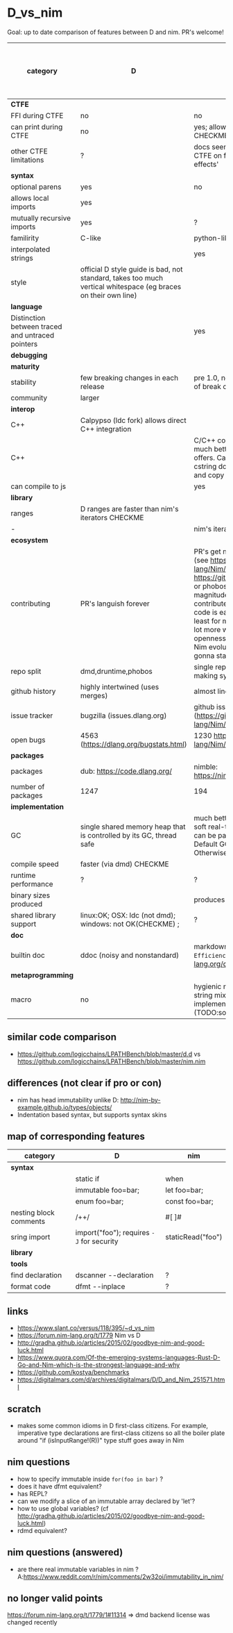 # D_vs_nim
Goal: up to date comparison of features between D and nim. PR's welcome!

| category | D | nim | 1 for D, -1 for nim
| --- | --- | --- | --- |
| **CTFE** |
| FFI during CTFE | no | no | 0 |
| can print during CTFE | no | yes; allows filesystem access CHECKME;  | -1 |
| other CTFE limitations | ? | docs seem to say nim can only use CTFE on functions 'without side-effects' | ? |
| **syntax** |
| optional parens | yes | no | ? |
| allows local imports | yes | | 1 |
| mutually recursive imports | yes | ? |  |
| familirity | C-like | python-like | 0 |
| interpolated strings |  | yes | -1 |
| style | official D style guide is bad, not standard, takes too much vertical whitespace (eg braces on their own line) | | 1 |
| **language** |
| Distinction between traced and untraced pointers |  | yes | -1 |
| **debugging** |
| **maturity** |
| stability | few breaking changes in each release | pre 1.0, new releases often make lots of break changes | 1 |
| community | larger |  | 1 |
| **interop** |
| C++ | Calpypso (ldc fork) allows direct C++ integration |  | 1 |
| C++ |  | C/C++ code generation giving us much better interop than what D offers. Case in point: Converting to cstring doesn't require an allocation and copy | -1 |
| can compile to js | | yes | -1 |
| **library** |
| ranges | D ranges are faster than nim's iterators CHECKME |  | 1 |
| - |  | nim's iterators are easier to write | -1 |
| **ecosystem** |
| contributing | PR's languish forever | PR's get merged way faster in nim (see https://github.com/nim-lang/Nim/pulls vs https://github.com/dlang/dmd/pulls or phobos etc); QUOTE: Nim is magnitudes of orders easier to contribute to. Not only the compiler code is easier to reason about (at least for me), but PRs are accepted a lot more willingly. I bet such openness of the core devs makes Nim evolution faster and I hope it's gonna stay that way no matter 1.0. | -1 |
| repo split | dmd,druntime,phobos | single repo for compiler + stdlib making synchronization easier | -1 |
| github history | highly intertwined (uses merges) | almost linear (guessing it rebases) | -1 |
| issue tracker | bugzilla (issues.dlang.org) | github issues (https://github.com/nim-lang/Nim/issues) | -1 |
| open bugs | 4563 (https://dlang.org/bugstats.html)  | 1230 https://github.com/nim-lang/Nim/issues | -1 |
| **packages** |
| packages | dub: https://code.dlang.org/ | nimble: https://nimble.directory/packages.xml | 0 |
| number of packages | 1247 | 194 | 1 |
| **implementation** |
| GC | single shared memory heap that is controlled by its GC, thread safe | much better GC implementation for soft real-time applications because it can be paused ; Thread local heaps. Default GC is not thread safe. Otherwise use bdwgc | 0 |
| compile speed | faster (via dmd) CHECKME | | 1 |
| runtime performance | ? | ? | 0 |
| binary sizes produced |  | produces smaller binaries | -1 |
| shared library support | linux:OK; OSX: ldc (not dmd); windows: not OK(CHECKME) ; | ? | ? |
| **doc** |
| builtin doc | ddoc (noisy and nonstandard) | markdown eg `  ## removes `n` from `L`. Efficiency: O(1).` (eg: https://nim-lang.org/docs/lists.html) | -1 |
| **metaprogramming** |
| macro | no | hygienic macro system instead of string mixin; these can be implemented in library though (TODO:source)  | -1 |

## similar code comparison
* https://github.com/logicchains/LPATHBench/blob/master/d.d vs https://github.com/logicchains/LPATHBench/blob/master/nim.nim


## differences (not clear if pro or con)
* nim has head immutability unlike D: http://nim-by-example.github.io/types/objects/
* Indentation based syntax, but supports syntax skins

## map of corresponding features
| category | D | nim | 
| --- | --- | --- |
| **syntax** |
|  | static if | when |
|  | immutable foo=bar; | let foo=bar; |
|  | enum foo=bar; | const foo=bar; |
| nesting block comments | /++/ | #[ ]# |
| sring import | import("foo"); requires `-J` for security | staticRead("foo") |
| **library** |
| **tools** |
| find declaration | dscanner --declaration | ? |
| format code | dfmt --inplace | ? |

## links
* https://www.slant.co/versus/118/395/~d_vs_nim
* https://forum.nim-lang.org/t/1779 Nim vs D
* http://gradha.github.io/articles/2015/02/goodbye-nim-and-good-luck.html
* https://www.quora.com/Of-the-emerging-systems-languages-Rust-D-Go-and-Nim-which-is-the-strongest-language-and-why
* https://github.com/kostya/benchmarks
* https://digitalmars.com/d/archives/digitalmars/D/D_and_Nim_251571.html

## scratch
* makes some common idioms in D first-class citizens.   For example, imperative type declarations are first-class citizens so all the boiler plate around "if (isInputRange!(R))" type stuff goes away in Nim

## nim questions
* how to specify immutable inside `for(foo in bar)` ?
* does it have dfmt equivalent?
* has REPL?
* can we modify a slice of an immutable array declared by 'let'?
* how to use global variables? (cf http://gradha.github.io/articles/2015/02/goodbye-nim-and-good-luck.html)
* rdmd equivalent?

## nim questions (answered)
* are there real immutable variables in nim ?
A:https://www.reddit.com/r/nim/comments/2w32oi/immutability_in_nim/

## no longer valid points
https://forum.nim-lang.org/t/1779/1#11314 => dmd backend license was changed recently

